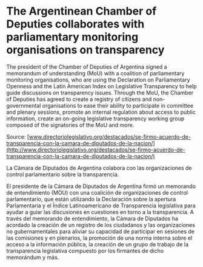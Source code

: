 # The Argentinean Chamber of Deputies collaborates with parliamentary monitoring organisations on transparency

The president of the Chamber of Deputies of Argentina signed a memorandum of understanding (MoU) with a coalition of parliamentary monitoring organisations, who are using the Declaration on Parliamentary Openness and the Latin American Index on Legislative Transparency to help guide discussions on transparency issues.  Through the MoU, the Chamber of Deputies has agreed to create a registry of citizens and non-governmental organisations to ease their ability to participate in committee and plenary sessions, promote an internal regulation about access to public information, create an on-going legislative transparency working group composed of the signatories of the MoU and more. 

Source: [www.directoriolegislativo.org/destacados/se-firmo-acuerdo-de-transparencia-con-la-camara-de-diputados-de-la-nacion/](http://www.directoriolegislativo.org/destacados/se-firmo-acuerdo-de-transparencia-con-la-camara-de-diputados-de-la-nacion/)

La Cámara de Diputados de Argentina colabora con las organizaciones de control parlamentario sobre la transparencia.

El presidente de la Cámara de Diputados de Argentina firmó un memorando de entendimiento (MOU) con una coalición de organizaciones de control parlamentario, que están utilizando la Declaración sobre la apertura  Parlamentaria y el Índice Latinoamericano de Transparencia legislativa para ayudar a guiar las discusiones en  cuestiones en torno a  la  transparencia. A través del memorando de entendimiento, la Cámara de Diputados ha acordado la creación de un registro de los ciudadanos y las organizaciones no gubernamentales para aliviar su capacidad de participar en sesiones de las comisiones y en plenarios, la promoción de una norma interna sobre el acceso a la información pública, la creación de un grupo de trabajo de la transparencia legislativa compuesto por los firmantes de dicho memorándum y más.
